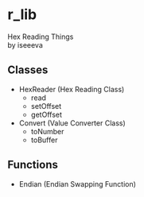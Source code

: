 
# r_lib
Hex Reading Things <br> by iseeeva

## Classes
- HexReader (Hex Reading Class)
  - read
  - setOffset
  - getOffset
- Convert (Value Converter Class)
  - toNumber
  - toBuffer

## Functions
- Endian (Endian Swapping Function)